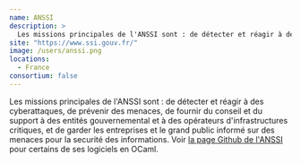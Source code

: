 ```yaml
---
name: ANSSI
description: > 
  Les missions principales de l'ANSSI sont : de détecter et réagir à des cyberattaques, de prévenir des menaces, de fournir du conseil et du support à des entités gouvernemental et à des opérateurs d'infrastructures critiques, et de garder les entreprises et le grand public informé sur des menaces pour la securité des informations
site: "https://www.ssi.gouv.fr/"
image: /users/anssi.png
locations:
  - France
consortium: false
---
```


  Les missions principales de l'ANSSI sont : de détecter et réagir à des cyberattaques, de prévenir des menaces, de fournir du conseil et du support à des entités gouvernemental et à des opérateurs d'infrastructures critiques, et de garder les entreprises et le grand public informé sur des menaces pour la securité des informations. Voir [la page Github de l'ANSSI](https://github.com/anssi-fr) pour certains de ses logiciels en OCaml.
